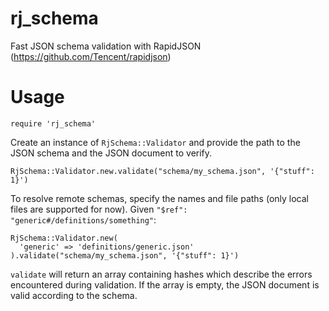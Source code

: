 # rj_schema
Fast JSON schema validation with RapidJSON (https://github.com/Tencent/rapidjson)
# Usage
```
require 'rj_schema'
```
Create an instance of `RjSchema::Validator` and provide the path to the JSON schema and the JSON document to verify.
```
RjSchema::Validator.new.validate("schema/my_schema.json", '{"stuff": 1}')
```
To resolve remote schemas, specify the names and file paths (only local files are supported for now). Given `"$ref": "generic#/definitions/something"`:
```
RjSchema::Validator.new(
  'generic' => 'definitions/generic.json'
).validate("schema/my_schema.json", '{"stuff": 1}')
```
`validate` will return an array containing hashes which describe the errors encountered during validation. If the array is empty, the JSON document is valid according to the schema.
